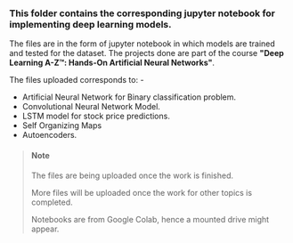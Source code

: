 ### This folder contains the corresponding jupyter notebook for implementing deep learning models.

The files are in the form of jupyter notebook in which models are trained and tested for the dataset.
The projects done are part of the course **"Deep Learning A-Z™: Hands-On Artificial Neural Networks"**.

The files uploaded corresponds to: -

* Artificial Neural Network for Binary classification problem.
* Convolutional Neural Network Model.
* LSTM model for stock price predictions.
* Self Organizing Maps
* Autoencoders.


> #### Note
> The files are being uploaded once the work is finished. 
>
>More files will be uploaded once the work for other topics is completed.
>
>Notebooks are from Google Colab, hence a mounted drive might appear.

